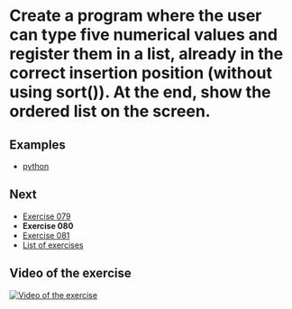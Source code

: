 # Create a program where the user can type five numerical values and register them in a list, already in the correct insertion position (without using sort()). At the end, show the ordered list on the screen.

## Examples

- [python](python)

## Next

- [Exercise 079](../079)
- **Exercise 080**
- [Exercise 081](../081)
- [List of exercises](../)

## Video of the exercise

[![Video of the exercise](https://img.youtube.com/vi/QDpwjBYRcVE/maxresdefault.jpg)](https://youtu.be/QDpwjBYRcVE)
